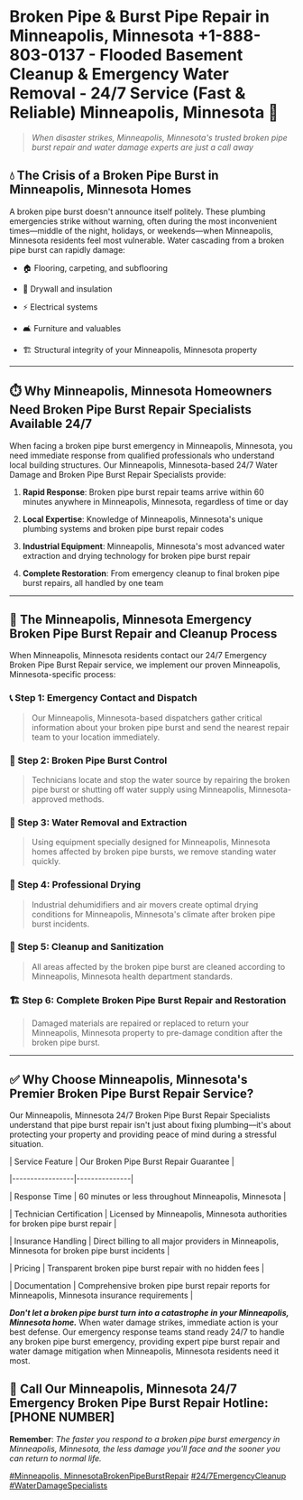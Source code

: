 # Broken Pipe & Burst Pipe Repair in Minneapolis, Minnesota +1-888-803-0137 - Flooded Basement Cleanup & Emergency Water Removal - 24/7 Service (Fast & Reliable) Minneapolis, Minnesota 🚨

> *When disaster strikes, Minneapolis, Minnesota's trusted broken pipe burst repair and water damage experts are just a call away*

## 💧 The Crisis of a Broken Pipe Burst in Minneapolis, Minnesota Homes

A broken pipe burst doesn't announce itself politely. These plumbing emergencies strike without warning, often during the most inconvenient times—middle of the night, holidays, or weekends—when Minneapolis, Minnesota residents feel most vulnerable. Water cascading from a broken pipe burst can rapidly damage:

* 🏠 Flooring, carpeting, and subflooring
* 🧱 Drywall and insulation
* ⚡ Electrical systems
* 🛋️ Furniture and valuables
* 🏗️ Structural integrity of your Minneapolis, Minnesota property

---

## ⏱️ Why Minneapolis, Minnesota Homeowners Need Broken Pipe Burst Repair Specialists Available 24/7

When facing a broken pipe burst emergency in Minneapolis, Minnesota, you need immediate response from qualified professionals who understand local building structures. Our Minneapolis, Minnesota-based 24/7 Water Damage and Broken Pipe Burst Repair Specialists provide:

1. **Rapid Response**: Broken pipe burst repair teams arrive within 60 minutes anywhere in Minneapolis, Minnesota, regardless of time or day
2. **Local Expertise**: Knowledge of Minneapolis, Minnesota's unique plumbing systems and broken pipe burst repair codes
3. **Industrial Equipment**: Minneapolis, Minnesota's most advanced water extraction and drying technology for broken pipe burst repair
4. **Complete Restoration**: From emergency cleanup to final broken pipe burst repairs, all handled by one team

---

## 🔧 The Minneapolis, Minnesota Emergency Broken Pipe Burst Repair and Cleanup Process

When Minneapolis, Minnesota residents contact our 24/7 Emergency Broken Pipe Burst Repair service, we implement our proven Minneapolis, Minnesota-specific process:

### 📞 Step 1: Emergency Contact and Dispatch
> Our Minneapolis, Minnesota-based dispatchers gather critical information about your broken pipe burst and send the nearest repair team to your location immediately.

### 🚿 Step 2: Broken Pipe Burst Control
> Technicians locate and stop the water source by repairing the broken pipe burst or shutting off water supply using Minneapolis, Minnesota-approved methods.

### 🌊 Step 3: Water Removal and Extraction
> Using equipment specially designed for Minneapolis, Minnesota homes affected by broken pipe bursts, we remove standing water quickly.

### 💨 Step 4: Professional Drying
> Industrial dehumidifiers and air movers create optimal drying conditions for Minneapolis, Minnesota's climate after broken pipe burst incidents.

### 🧼 Step 5: Cleanup and Sanitization
> All areas affected by the broken pipe burst are cleaned according to Minneapolis, Minnesota health department standards.

### 🏗️ Step 6: Complete Broken Pipe Burst Repair and Restoration
> Damaged materials are repaired or replaced to return your Minneapolis, Minnesota property to pre-damage condition after the broken pipe burst.

---

## ✅ Why Choose Minneapolis, Minnesota's Premier Broken Pipe Burst Repair Service?

Our Minneapolis, Minnesota 24/7 Broken Pipe Burst Repair Specialists understand that pipe burst repair isn't just about fixing plumbing—it's about protecting your property and providing peace of mind during a stressful situation.

| Service Feature | Our Broken Pipe Burst Repair Guarantee |
|-----------------|---------------|
| Response Time | 60 minutes or less throughout Minneapolis, Minnesota |
| Technician Certification | Licensed by Minneapolis, Minnesota authorities for broken pipe burst repair |
| Insurance Handling | Direct billing to all major providers in Minneapolis, Minnesota for broken pipe burst incidents |
| Pricing | Transparent broken pipe burst repair with no hidden fees |
| Documentation | Comprehensive broken pipe burst repair reports for Minneapolis, Minnesota insurance requirements |

***Don't let a broken pipe burst turn into a catastrophe in your Minneapolis, Minnesota home.*** When water damage strikes, immediate action is your best defense. Our emergency response teams stand ready 24/7 to handle any broken pipe burst emergency, providing expert pipe burst repair and water damage mitigation when Minneapolis, Minnesota residents need it most.

## 📱 Call Our Minneapolis, Minnesota 24/7 Emergency Broken Pipe Burst Repair Hotline: [PHONE NUMBER]

**Remember**: *The faster you respond to a broken pipe burst emergency in Minneapolis, Minnesota, the less damage you'll face and the sooner you can return to normal life.*

[#Minneapolis, MinnesotaBrokenPipeBurstRepair](#) [#24/7EmergencyCleanup](#) [#WaterDamageSpecialists](#)